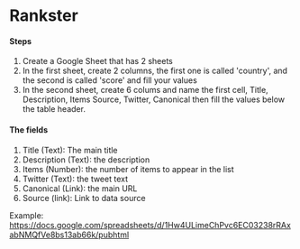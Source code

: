 # Rankster

#### Steps
1. Create a Google Sheet that has 2 sheets
2. In the first sheet, create 2 columns, the first one is called 'country', and the second is called 'score' and fill your values
3. In the second sheet, create 6 colums and name the first cell, Title, Description, Items	Source, Twitter, Canonical then fill the values below the table header.

#### The fields
1. Title (Text): The main title
2. Description (Text): the description 
3. Items (Number): the number of items to appear in the list
4. Twitter (Text): the tweet text
5. Canonical (Link): the main URL
6. Source (link): Link to data source

Example: https://docs.google.com/spreadsheets/d/1Hw4ULimeChPvc6EC03238rRAxabNMQfVe8bs13ab66k/pubhtml
